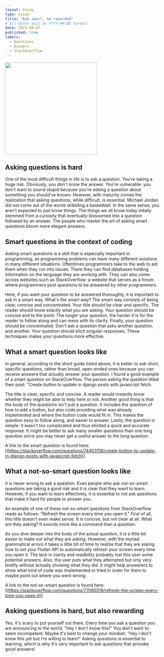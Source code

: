 ```yaml
---
layout: essay
type: essay
title: "Ask smart, be rewarded"
# All dates must be YYYY-MM-DD format!
date: 2023-09-07
published: true
labels:
  - Questions
  - Answers
  - StackOverflow
---
```


<img width="300px" class="rounded float-start pe-4" src="../img/ppl.jpg">

## Asking questions is hard

One of the most difficult things in life is to ask a question. You're taking a huge risk. Obviously, you don't know the answer. You're vulnerable: you don't want to sound stupid because you're asking a question about something you should've known. However, with maturity comes the realization that asking questions, while difficult, is essential. Michael Jordan did not come out of the womb dribbling a basketball. In the same sense, you aren't expected to just know things. The things we all know today initally stemmed from a curiosity that eventually blossomed into a question followed by an answer. The people who master the art of asking smart questions bloom more elegant answers.

## Smart questions in the context of coding

Asking smart questions is a skill that is especially important in programming, as programming problems can have many different solutions in many different situations. Oftentimes programmers take to the web to aid them when they run into issues. There they can find databases holding information on the language they are working with. They can also come across websites such as StackOverflow: a website that serves as a forum where programmers post questions to be answered by other programmers.

Here, if you want your question to be answered thoroughly, it is important to ask in a smart way. What's the smart way? The smart way consists of being clear, concise and concentrated. Your title should be clear and specific. The reader should know exactly what you are asking. Your question should be concise and to the point. The longer your question, the harder it is for the reader to follow along and can mess with its clarity. Finally, your question should be concentrated. Don't ask a question that asks another question, and another. Your question should elicit singular responses. These techniques makes your questions more effective.

## What a smart question looks like

In general, according to the short guide listed above, it is better to ask short, specific questions, rather than broad, open-ended ones because you can receive answers that actually answer your question. I found a good example of a smart question on StackOverflow. The person asking the question titled their post: "Create button to update in django posts with javascript fetch.

The title is clear, specific and concise. A reader would instantly know whether they might be able to help here or not. Another good thing is that the body of the questions isn't just a question. It includes the question of how to add a button, but also code providing what was already implemented and where the button code would fit in. This makes the question easy to follow along, and easier to answer. Lastly, the question is simple: it wasn't too complicated and thus elicited a quick and accurate response. It might be better to ask many smaller questions than one long question since you may never get a useful answer to the long question.

A link to the smart question is found here: [(https://stackoverflow.com/questions/74403118/create-button-to-update-in-django-posts-with-javascript-fetch)].

## What a not-so-smart question looks like

It is never wrong to ask a question. Even people who ask not-so-smart questions are taking a good risk and it is clear that they want to learn. However, if you want to learn effectively, it is essential to not ask questions that make it hard for people to answer you.

An example of one of these not-so-smart questions from StackOverflow reads as follows: "Refresh the screen every time you open it." First of all, this title doesn't even make sense. It is concise, but not clear at all. What are they asking? It sounds more like a command than a question.

As you dive deeper into the body of the actual question, it is a little bit easier to make out what they are asking. However, with the myriad grammatical errors it takes a little bit of time to realize that they are asking how to set your Flutter API to automatically refresh your screen every time you open it. The lack in clarity and readbility probably lost this user some potential answers. Also, the user puts what they attempted but only very briefly without actually showing what they did. It might help answerers to show what kind of code was implemented or tried in order for them to maybe point out where you went wrong.

A link to the not-so-smart question is found here: [(https://stackoverflow.com/questions/77065516/refresh-the-screen-every-time-you-open-it)]

## Asking questions is hard, but also rewarding

Yes, it's scary to put yourself out there. Every time you ask a question you are announcing to the world, "Hey I don't know this!" You don't want to seem incompetent. Maybe it's best to change your mindset: "Hey I don't know this yet but I'm willing to learn!" Asking questions is essential to learning, which is why it's very important to ask questions that provoke good answers!
